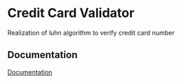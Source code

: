 
# Credit Card Validator

Realization of luhn algorithm to verify credit card number



## Documentation

[Documentation](https://ke1en.github.io/HW-2/Java412/package-summary.html)


